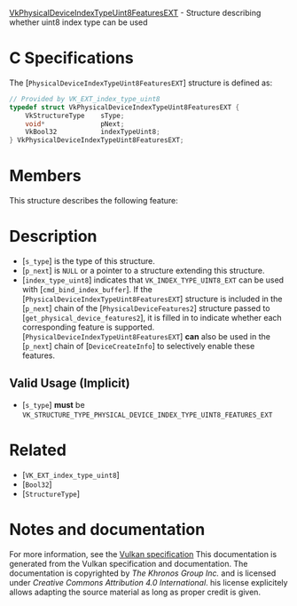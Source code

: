 [VkPhysicalDeviceIndexTypeUint8FeaturesEXT](https://www.khronos.org/registry/vulkan/specs/1.3-extensions/man/html/VkPhysicalDeviceIndexTypeUint8FeaturesEXT.html) - Structure describing whether uint8 index type can be used

# C Specifications
The [`PhysicalDeviceIndexTypeUint8FeaturesEXT`] structure is defined as:
```c
// Provided by VK_EXT_index_type_uint8
typedef struct VkPhysicalDeviceIndexTypeUint8FeaturesEXT {
    VkStructureType    sType;
    void*              pNext;
    VkBool32           indexTypeUint8;
} VkPhysicalDeviceIndexTypeUint8FeaturesEXT;
```

# Members
This structure describes the following feature:

# Description
- [`s_type`] is the type of this structure.
- [`p_next`] is `NULL` or a pointer to a structure extending this structure.
- [`index_type_uint8`] indicates that `VK_INDEX_TYPE_UINT8_EXT` can be used with [`cmd_bind_index_buffer`].
If the [`PhysicalDeviceIndexTypeUint8FeaturesEXT`] structure is included in the [`p_next`] chain of the
[`PhysicalDeviceFeatures2`] structure passed to
[`get_physical_device_features2`], it is filled in to indicate whether each
corresponding feature is supported.
[`PhysicalDeviceIndexTypeUint8FeaturesEXT`] **can**  also be used in the [`p_next`] chain of
[`DeviceCreateInfo`] to selectively enable these features.
## Valid Usage (Implicit)
-  [`s_type`] **must**  be `VK_STRUCTURE_TYPE_PHYSICAL_DEVICE_INDEX_TYPE_UINT8_FEATURES_EXT`

# Related
- [`VK_EXT_index_type_uint8`]
- [`Bool32`]
- [`StructureType`]

# Notes and documentation
For more information, see the [Vulkan specification](https://www.khronos.org/registry/vulkan/specs/1.3-extensions/html/vkspec.html)
This documentation is generated from the Vulkan specification and documentation.
The documentation is copyrighted by *The Khronos Group Inc.* and is licensed under *Creative Commons Attribution 4.0 International*.
his license explicitely allows adapting the source material as long as proper credit is given.
        